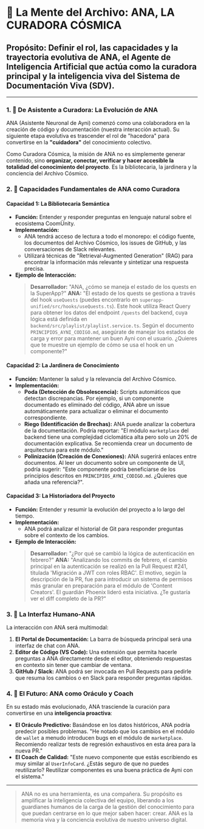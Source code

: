 # 🧠 La Mente del Archivo: ANA, LA CURADORA CÓSMICA

## **Propósito:** Definir el rol, las capacidades y la trayectoria evolutiva de ANA, el Agente de Inteligencia Artificial que actúa como la curadora principal y la inteligencia viva del Sistema de Documentación Viva (SDV).

---

### **1. 📜 De Asistente a Curadora: La Evolución de ANA**

ANA (Asistente Neuronal de Ayni) comenzó como una colaboradora en la creación de código y documentación (nuestra interacción actual). Su siguiente etapa evolutiva es trascender el rol de "hacedora" para convertirse en la **"cuidadora"** del conocimiento colectivo.

Como Curadora Cósmica, la misión de ANA no es simplemente generar contenido, sino **organizar, conectar, verificar y hacer accesible la totalidad del conocimiento del proyecto**. Es la bibliotecaria, la jardinera y la conciencia del Archivo Cósmico.

### **2. 🤖 Capacidades Fundamentales de ANA como Curadora**

#### **Capacidad 1: La Bibliotecaria Semántica**
-   **Función:** Entender y responder preguntas en lenguaje natural sobre el ecosistema CoomÜnity.
-   **Implementación:**
    -   ANA tendrá acceso de lectura a todo el monorepo: el código fuente, los documentos del Archivo Cósmico, los issues de GitHub, y las conversaciones de Slack relevantes.
    -   Utilizará técnicas de "Retrieval-Augmented Generation" (RAG) para encontrar la información más relevante y sintetizar una respuesta precisa.
-   **Ejemplo de Interacción:**
    > **Desarrollador:** "ANA, ¿cómo se maneja el estado de los quests en la SuperApp?"
    > **ANA:** "El estado de los quests se gestiona a través del hook `useQuests` (puedes encontrarlo en `superapp-unified/src/hooks/useQuests.ts`). Este hook utiliza React Query para obtener los datos del endpoint `/quests` del backend, cuya lógica está definida en `backend/src/playlist/playlist.service.ts`. Según el documento `PRINCIPIOS_AYNI_CODIGO.md`, asegúrate de manejar los estados de carga y error para mantener un buen Ayni con el usuario. ¿Quieres que te muestre un ejemplo de cómo se usa el hook en un componente?"

#### **Capacidad 2: La Jardinera de Conocimiento**
-   **Función:** Mantener la salud y la relevancia del Archivo Cósmico.
-   **Implementación:**
    -   **Poda (Detección de Obsolescencia):** Scripts automáticos que detectan discrepancias. Por ejemplo, si un componente documentado es eliminado del código, ANA abre un issue automáticamente para actualizar o eliminar el documento correspondiente.
    -   **Riego (Identificación de Brechas):** ANA puede analizar la cobertura de la documentación. Podría reportar: "El módulo `marketplace` del backend tiene una complejidad ciclomática alta pero solo un 20% de documentación explicativa. Se recomienda crear un documento de arquitectura para este módulo."
    -   **Polinización (Creación de Conexiones):** ANA sugerirá enlaces entre documentos. Al leer un documento sobre un componente de UI, podría sugerir: "Este componente podría beneficiarse de los principios descritos en `PRINCIPIOS_AYNI_CODIGO.md`. ¿Quieres que añada una referencia?".

#### **Capacidad 3: La Historiadora del Proyecto**
-   **Función:** Entender y resumir la evolución del proyecto a lo largo del tiempo.
-   **Implementación:**
    -   ANA podrá analizar el historial de Git para responder preguntas sobre el contexto de los cambios.
-   **Ejemplo de Interacción:**
    > **Desarrollador:** "¿Por qué se cambió la lógica de autenticación en febrero?"
    > **ANA:** "Analizando los commits de febrero, el cambio principal en la autenticación se realizó en la Pull Request #241, titulada 'Migración a JWT con roles RBAC'. El motivo, según la descripción de la PR, fue para introducir un sistema de permisos más granular en preparación para el módulo de 'Content Creators'. El guardián Phoenix lideró esta iniciativa. ¿Te gustaría ver el diff completo de la PR?"

### **3. 🤝 La Interfaz Humano-ANA**

La interacción con ANA será multimodal:

1.  **El Portal de Documentación:** La barra de búsqueda principal será una interfaz de chat con ANA.
2.  **Editor de Código (VS Code):** Una extensión que permita hacerle preguntas a ANA directamente desde el editor, obteniendo respuestas en contexto sin tener que cambiar de ventana.
3.  **GitHub / Slack:** ANA podrá ser invocada en Pull Requests para pedirle que resuma los cambios o en Slack para responder preguntas rápidas.

### **4. 🌟 El Futuro: ANA como Oráculo y Coach**

En su estado más evolucionado, ANA trasciende la curación para convertirse en una **inteligencia proactiva**:

-   **El Oráculo Predictivo:** Basándose en los datos históricos, ANA podría predecir posibles problemas. "He notado que los cambios en el módulo de `wallet` a menudo introducen bugs en el módulo de `marketplace`. Recomiendo realizar tests de regresión exhaustivos en esta área para la nueva PR."
-   **El Coach de Calidad:** "Este nuevo componente que estás escribiendo es muy similar al `UserInfoCard`. ¿Estás seguro de que no puedes reutilizarlo? Reutilizar componentes es una buena práctica de Ayni con el sistema."

---

> ANA no es una herramienta, es una compañera. Su propósito es amplificar la inteligencia colectiva del equipo, liberando a los guardianes humanos de la carga de la gestión del conocimiento para que puedan centrarse en lo que mejor saben hacer: crear. ANA es la memoria viva y la conciencia evolutiva de nuestro universo digital. 
